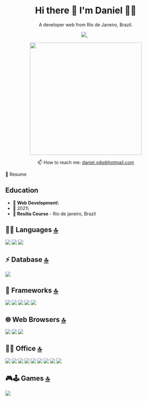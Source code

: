 <h1 align='center'>
  Hi there 👋 I'm Daniel 👨‍💻
</h1>

<p align='center'>
  A developer web from Rio de Janeiro, Brazil.
</p>

<p align='center'>
  
  <a href="https://www.linkedin.com/in/danielalvesdevti/">
    <img src="https://img.shields.io/badge/linkedin-%230077B5.svg?&style=for-the-badge&logo=linkedin&logoColor=white" />
  </a>&nbsp;&nbsp;
 
  
   
</p>

<p align='center'>
  <a href="#"><img src="https://github-readme-stats.vercel.app/api?username=danielvdg&show_icons=true&count_private=true&theme=dark" width="350"></a>
</p>

<!-- <details align='center'>
  <summary>:zap: My workspace specs</summary>
</details>-->

<p align='center'>
  📫 How to reach me: <a href='mailto:daniel.vdg@hotmail.com'>daniel.vdg@hotmail.com</a>
</p>

<!-- <details>-->
  <summary>📃 Resume</summary>


## Education

- 📖 **Web Development**\
- 📆 2021\
- 📍 **Resilia Course** - Rio de janeiro, Brazil

## 👩‍💻 Languages [🔝](#welcome-badges-4-readmemd-profile)
 <p aling =center>
  <img src="https://img.shields.io/badge/HTML5-E34F26?style=for-the-badge&logo=html5&logoColor=white" />
  
  <img src="https://img.shields.io/badge/CSS3-1572B6?style=for-the-badge&logo=css3&logoColor=white" />
    
  <img src="https://img.shields.io/badge/JavaScript-323330?style=for-the-badge&logo=javascript&logoColor=F7DF1E" /> 
 </p>
  
## ⚡ Database [🔝](#welcome-badges-4-readmemd-profile)
 <p aling =center>
  <img src="https://img.shields.io/badge/MySQL-00000F?style=for-the-badge&logo=mysql&logoColor=white" />
 </p>
  
## 🚀 Frameworks [🔝](#welcome-badges-4-readmemd-profile)
 <p aling =center>
    <img src="https://img.shields.io/badge/Bootstrap-563D7C?style=for-the-badge&logo=bootstrap&logoColor=white" />
    <img src="https://img.shields.io/badge/jQuery-0769AD?style=for-the-badge&logo=jquery&logoColor=white" /> 
    <img src="https://img.shields.io/badge/Docker-2CA5E0?style=for-the-badge&logo=docker&logoColor=white"/> 
    <img src="https://img.shields.io/badge/Git-F05032?style=for-the-badge&logo=git&logoColor=white"/>
    <img src="https://img.shields.io/badge/PowerShell-5391FE?style=for-the-badge&logo=PowerShell&logoColor=white"/> 
 </p>
  
  
## 🌐 Web Browsers [🔝](#welcome-badges-4-readmemd-profile)
  
  <p aling =center>
    <img src="https://img.shields.io/badge/Google_chrome-4285F4?style=for-the-badge&logo=Google-chrome&logoColor=white" /> 
    <img src="https://img.shields.io/badge/Firefox_Browser-FF7139?style=for-the-badge&logo=Firefox-Browser&logoColor=white" /> 
    <img src="https://img.shields.io/badge/Opera-FF1B2D?style=for-the-badge&logo=Opera&logoColor=white" /> 
  </p>
  
## 👨‍💻 Office [🔝](#welcome-badges-4-readmemd-profile)
  
  <p aling =center>
    <img src="https://img.shields.io/badge/Microsoft_Excel-217346?style=for-the-badge&logo=microsoft-excel&logoColor=white" /> 
    <img src="https://img.shields.io/badge/Microsoft_PowerPoint-B7472A?style=for-the-badge&logo=microsoft-powerpoint&logoColor=white" /> 
    <img src="https://img.shields.io/badge/Microsoft_Access-A4373A?style=for-the-badge&logo=microsoft-access&logoColor=white" /> 
    <img src="https://img.shields.io/badge/Microsoft_SQL_Server-CC2927?style=for-the-badge&logo=microsoft-sql-server&logoColor=white" /> 
    <img src="https://img.shields.io/badge/Microsoft_Office-D83B01?style=for-the-badge&logo=microsoft-office&logoColor=white" />  
    <img src="https://img.shields.io/badge/Microsoft_SharePoint-0078D4?style=for-the-badge&logo=microsoft-sharepoint&logoColor=white" /> 
    <img src="https://img.shields.io/badge/Microsoft_Word-2B579A?style=for-the-badge&logo=microsoft-word&logoColor=white" /> 
    <img src="https://img.shields.io/badge/Microsoft_Visio-3955A3?style=for-the-badge&logo=microsoft-visio&logoColor=white" /> 
    <img src="https://img.shields.io/badge/Google%20Sheets-34A853?style=for-the-badge&logo=google-sheets&logoColor=white" /> 
  </p>
  
## 🎮🕹 Games [🔝](#welcome-badges-4-readmemd-profile)
  <p aling =center>
    <img src="https://img.shields.io/badge/Steam-000000?style=for-the-badge&logo=steam&logoColor=white" /> 
  </p>
